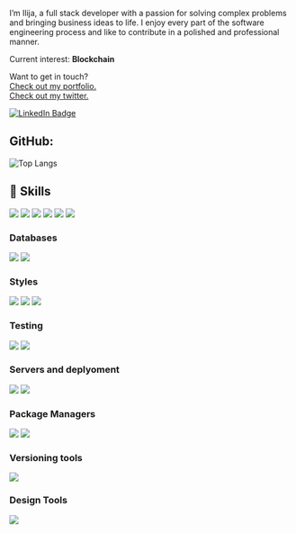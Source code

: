 I’m Ilija, a full stack developer with a passion for solving complex problems and bringing business ideas to life. I enjoy every part of the software engineering process and like to contribute in a polished and professional manner.

Current interest: **Blockchain**


Want to get in touch? 
<br>
[Check out my portfolio.](https://ilijaristovski.netlify.app/)
<br>
[Check out my twitter.](https://twitter.com/RistovskiIlija)

[![LinkedIn Badge](https://img.shields.io/badge/LinkedIn-Profile-informational?style=flat&logo=linkedin&logoColor=white&color=0D76A8)](https://www.linkedin.com/in/ilija-ristovski/)


## GitHub:
![Top Langs](https://github-readme-stats.vercel.app/api/top-langs/?username=ileristovski1&hide_progress=true)


## 💼 Skills

![](https://img.shields.io/badge/Code-JavaScript-informational?style=flat&logo=JavaScript&logoColor=white&color=4AB197)
![](https://img.shields.io/badge/Code-Next.js-informational?style=flat&logo=Next.js&logoColor=white&color=4AB197)
![](https://img.shields.io/badge/Code-React-informational?style=flat&logo=react&logoColor=white&color=4AB197)
![](https://img.shields.io/badge/Code-Redux-informational?style=flat&logo=Redux&logoColor=white&color=4AB197)
![](https://img.shields.io/badge/Code-Gatsby-informational?style=flat&logo=gatsby&logoColor=white&color=4AB197)
![](https://img.shields.io/badge/Code-TypeScript-informational?style=flat&logo=TypeScript&logoColor=white&color=4AB197)

### Databases
![](https://img.shields.io/badge/Code-MongoDB-informational?style=flat&logo=MongoDB&logoColor=white&color=4AB197)
![](https://img.shields.io/badge/Code-MySQL-informational?style=flat&logo=MySQL&logoColor=white&color=4AB197)

### Styles
![](https://img.shields.io/badge/Style-CSS-informational?style=flat&logo=css3&logoColor=white&color=4AB197)
![](https://img.shields.io/badge/Style-Tailwind-informational?style=flat&logo=Tailwind-CSS&logoColor=white&color=4AB197)
![](https://img.shields.io/badge/Style-Sass-informational?style=flat&logo=Sass&logoColor=white&color=4AB197)

### Testing
![](https://img.shields.io/badge/Test-Jest-informational?style=flat&logo=jest&logoColor=white&color=4AB197)
![](https://img.shields.io/badge/Tools-Postman-informational?style=flat&logo=Postman&logoColor=white&color=4AB197)


### Servers and deplyoment
![](https://img.shields.io/badge/Tools-Netlify-informational?style=flat&logo=netlify&logoColor=white&color=4AB197)
![](https://img.shields.io/badge/Tools-Docker-informational?style=flat&logo=docker&logoColor=white&color=4AB197)

### Package Managers
![](https://img.shields.io/badge/Tools-Yarn-informational?style=flat&logo=yarn&logoColor=white&color=4AB197)
![](https://img.shields.io/badge/Tools-NPM-informational?style=flat&logo=npm&logoColor=white&color=4AB197)

### Versioning tools
![](https://img.shields.io/badge/Tools-GitHub-informational?style=flat&logo=GitHub&logoColor=white&color=4AB197)


### Design Tools
![](https://img.shields.io/badge/Tools-Figma-informational?style=flat&logo=Figma&logoColor=white&color=4AB197)
